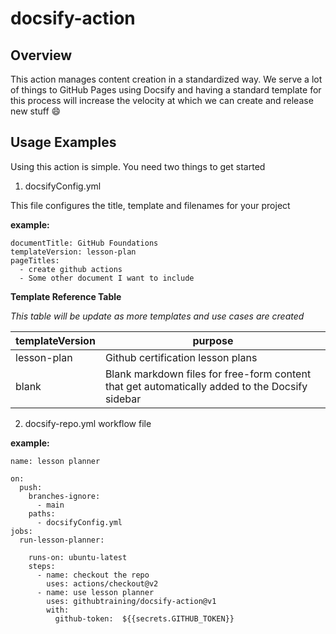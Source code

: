 # docsify-action

## Overview

This action manages content creation in a standardized way. We serve a lot of things to GitHub Pages using Docsify and having a standard template for this process will increase the velocity at which we can create and release new stuff 😄

## Usage Examples

Using this action is simple. You need two things to get started

1. docsifyConfig.yml

This file configures the title, template and filenames for your project

**example:**

```
documentTitle: GitHub Foundations
templateVersion: lesson-plan
pageTitles:
  - create github actions
  - Some other document I want to include
```

**Template Reference Table**

_This table will be update as more templates and use cases are created_

| templateVersion | purpose                           |
| --------------- | --------------------------------- |
| lesson-plan              | Github certification lesson plans |
| blank| Blank markdown files for free-form content that get automatically added to the Docsify sidebar|

2. docsify-repo.yml workflow file

**example:**

```
name: lesson planner

on:
  push:
    branches-ignore:
      - main
    paths:
      - docsifyConfig.yml
jobs:
  run-lesson-planner:

    runs-on: ubuntu-latest
    steps:
      - name: checkout the repo
        uses: actions/checkout@v2
      - name: use lesson planner
        uses: githubtraining/docsify-action@v1
        with:
          github-token:  ${{secrets.GITHUB_TOKEN}}
```
